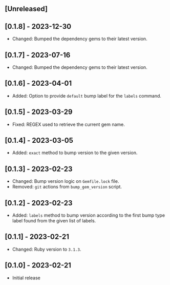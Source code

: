 ## [Unreleased]

## [0.1.8] - 2023-12-30

- Changed: Bumped the dependency gems to their latest version.

## [0.1.7] - 2023-07-16

- Changed: Bumped the dependency gems to their latest version.

## [0.1.6] - 2023-04-01

- Added: Option to provide `default` bump label for the `labels` command.

## [0.1.5] - 2023-03-29

- Fixed: REGEX used to retrieve the current gem name.

## [0.1.4] - 2023-03-05

- Added: `exact` method to bump version to the given version.

## [0.1.3] - 2023-02-23

- Changed: Bump version logic on `Gemfile.lock` file.
- Removed: `git` actions from `bump_gem_version` script.

## [0.1.2] - 2023-02-23

- Added: `labels` method to bump version according to the first bump type label found from the given list of labels.

## [0.1.1] - 2023-02-21

- Changed: Ruby version to `3.1.3`.

## [0.1.0] - 2023-02-21

- Initial release
